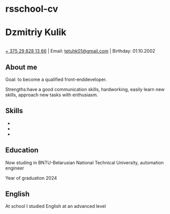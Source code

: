# rsschool-cv
<!DOCTYPE html>
<html lang="en">
<head>
    <meta charset="UTF-8">
    <meta http-equiv="X-UA-Compatible" content="IE=edge">
    <meta name="viewport" content="width=device-width, initial-scale=1.0">
    <title>Document</title>
</head>
<body>
    <h1 class="head">Dzmitriy Kulik</h1>
    <div class="avatr"><img csr></div>
<p class="cursiv">
    <a title="Phone number" href="tel:+375298281366">+ 375 29 828 13 66</a>
    | <span class="bold_text">Email:</span>
    <a title="почта" href="tetuhk01@gmail.com">
        tetuhk01@gmail.com</a>
    | <span class="bold_text">Birthday:</span> 01.10.2002
  </p>
        <h2>About me</h2>
        <section>
            <p>
                <span class="bold_text">Goal:</span> to become a qualified front-enddeveloper.
            </p>
            <p>
                 <span class="bold_text">Strengths:</span>have a good communication skills, hardworking, easily learn new skills, approach new tasks with enthusiasm.
            </p>
        </section>
        <section>
                <h2>Skills</h2>
                <ul>
                    <li></li>
                    <li></li>
                    <li></li>
                </ul>
        </section>
        <section>
            <h2>Education</h2>
            <p>Now studing in BNTU-Belarusian National Technical University,<span class="bold_text"> automation engineer</span></p>
            <p class="bold_text">Year of graduation 2024</p>
        </section>
            <section>
                <h2>English</h2>
                <p>At school I studied English at an advanced level</p>
            </section>
</body>
